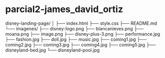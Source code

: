# parcial2-james_david_ortiz

disney-landing-page/
│
├── index.html
├── style.css
├── README.md
└── imagenes/
    ├── disney-logo.png
    ├── blancanieves.png
    ├── moana.png
    ├── image.png
    ├── disney-plus-3.png
    ├── performance.jpg
    ├── fashion.jpg
    ├── doll.jpg
    ├── music.jpg
    ├── coming1.jpg
    ├── coming2.jpg
    ├── coming3.jpg
    ├── coming4.jpg
    ├── coming5.jpg
    ├── disneyland-bed.jpg
    └── disneyland-pool.jpg
